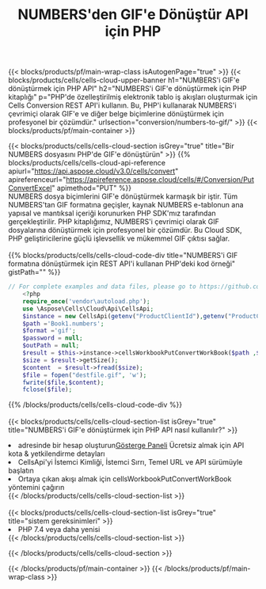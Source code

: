 ﻿---
title:  NUMBERS'den GIF'e Dönüştür API için PHP
description: NUMBERS biçim dosyasını GIF biçim dosyasına dönüştürmek için PHP için Aspose.Cells Cloud SDK'yı kullanma.
url: /tr/php/conversion/numbers-to-gif/
---
{{< blocks/products/pf/main-wrap-class isAutogenPage="true" >}}
{{< blocks/products/cells/cells-cloud-upper-banner h1="NUMBERS\'i GIF\'e dönüştürmek için PHP API" h2="NUMBERS\'i GIF\'e dönüştürmek için PHP kitaplığı" p="PHP\'de özelleştirilmiş elektronik tablo iş akışları oluşturmak için Cells Conversion REST API\'i kullanın. Bu, PHP\'i kullanarak NUMBERS\'i çevrimiçi olarak GIF\'e ve diğer belge biçimlerine dönüştürmek için profesyonel bir çözümdür." urlsection="conversion/numbers-to-gif/" >}}
{{< blocks/products/pf/main-container >}}

{{< blocks/products/cells/cells-cloud-section isGrey="true" title="Bir NUMBERS dosyasını PHP\'de GIF\'e dönüştürün" >}}
{{% blocks/products/cells/cells-cloud-api-reference apiurl="https://api.aspose.cloud/v3.0/cells/convert" apireferenceurl="https://apireference.aspose.cloud/cells/#/Conversion/PutConvertExcel" apimethod="PUT" %}}
<br/>
NUMBERS dosya biçimlerini GIF'e dönüştürmek karmaşık bir iştir. Tüm NUMBERS'tan GIF formatına geçişler, kaynak NUMBERS e-tablonun ana yapısal ve mantıksal içeriği korunurken PHP SDK'mız tarafından gerçekleştirilir. PHP kitaplığımız, NUMBERS'i çevrimiçi olarak GIF dosyalarına dönüştürmek için profesyonel bir çözümdür. Bu Cloud SDK, PHP geliştiricilerine güçlü işlevsellik ve mükemmel GIF çıktısı sağlar.
<br/>
<br/>
{{% blocks/products/cells/cells-cloud-code-div title="NUMBERS\'i GIF formatına dönüştürmek için REST API\'i kullanan PHP\'deki kod örneği" gistPath="" %}}
 
```php
// For complete examples and data files, please go to https://github.com/aspose-cells-cloud/aspose-cells-cloud-php/
    <?php
    require_once('vendor\autoload.php');
    use \Aspose\Cells\Cloud\Api\CellsApi;
    $instance = new CellsApi(getenv("ProductClientId"),getenv("ProductClientSecret"));
    $path ='Book1.numbers';    
    $format ='gif';
    $password = null;
    $outPath = null;      
    $result = $this->instance->cellsWorkbookPutConvertWorkBook($path ,$format, $password,  $outPath);
    $size = $result->getSize();
    $content  = $result->fread($size);
    $file = fopen("destfile.gif", 'w');
    fwrite($file,$content);
    fclose($file);
```
 
{{% /blocks/products/cells/cells-cloud-code-div %}}
<br/>
<br/>
{{< blocks/products/cells/cells-cloud-section-list isGrey="true" title="NUMBERS\'i GIF\'e dönüştürmek için PHP API nasıl kullanılır?" >}}
<li> adresinde bir hesap oluşturun<a href="https://dashboard.aspose.cloud/">Gösterge Paneli</a> Ücretsiz almak için API kota & yetkilendirme detayları</li>
<li>CellsApi'yi İstemci Kimliği, İstemci Sırrı, Temel URL ve API sürümüyle başlatın</li>
<li>Ortaya çıkan akışı almak için cellsWorkbookPutConvertWorkBook yöntemini çağırın</li>
{{< /blocks/products/cells/cells-cloud-section-list >}}
<br/>
<br/>
{{< blocks/products/cells/cells-cloud-section-list isGrey="true" title="sistem gereksinimleri" >}}
<li>PHP 7.4 veya daha yenisi</li>
{{< /blocks/products/cells/cells-cloud-section-list >}}

{{< /blocks/products/cells/cells-cloud-section >}}

{{< /blocks/products/pf/main-container >}}
{{< /blocks/products/pf/main-wrap-class >}}
